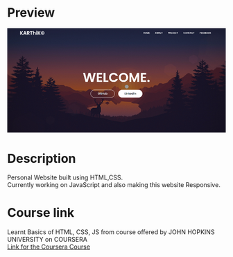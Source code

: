 # Preview
![](/Website.png)
# Description
Personal Website built using HTML,CSS.<br>
Currently working on JavaScript and also making this website Responsive.
# Course link
Learnt Basics of HTML, CSS, JS from course offered by JOHN HOPKINS UNIVERSITY on COURSERA<br>
<a href="https://www.coursera.org/learn/html-css-javascript-for-web-developers">Link for the Coursera Course</a>
